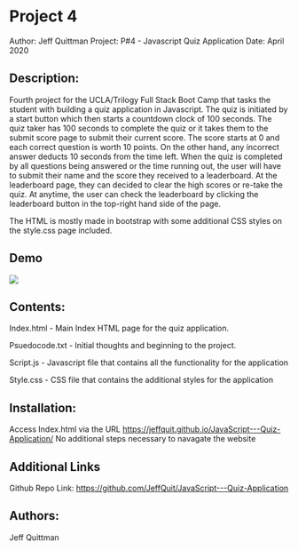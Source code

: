 # Project 4

Author: Jeff Quittman Project: P#4 - Javascript Quiz Application Date: April 2020

## Description:

Fourth project for the UCLA/Trilogy Full Stack Boot Camp that tasks the student with building a quiz application in Javascript. The quiz is initiated by a start button which then starts a countdown clock of 100 seconds. The quiz taker has 100 seconds to complete the quiz or it takes them to the
submit score page to submit their current score. The score starts at 0 and each correct question is worth 10 points. On the other hand, any incorrect answer deducts 10 seconds from the time left. When the quiz is completed by all questions being answered or the time running out, the user will have
to submit their name and the score they received to a leaderboard. At the leaderboard page, they can decided to clear the high scores or re-take the quiz. At anytime, the user can check the leaderboard by clicking the leaderboard button in the top-right hand side of the page.

The HTML is mostly made in bootstrap with some additional CSS styles on the style.css page included.

## Demo

<img src="/DemoImgs/JSQuiz2.gif?raw=true">

## Contents:

Index.html - Main Index HTML page for the quiz application.

Psuedocode.txt - Initial thoughts and beginning to the project.

Script.js - Javascript file that contains all the functionality for the application

Style.css - CSS file that contains the additional styles for the application

## Installation:

Access Index.html via the URL https://jeffquit.github.io/JavaScript---Quiz-Application/ No additional steps necessary to navagate the website

## Additional Links

Github Repo Link: https://github.com/JeffQuit/JavaScript---Quiz-Application

## Authors:

Jeff Quittman
